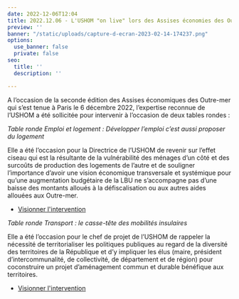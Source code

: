 ```yaml
---
date: 2022-12-06T12:04
title: 2022.12.06 - L'USHOM "on live" lors des Assises économies des Outre-mer
preview: ''
banner: "/static/uploads/capture-d-ecran-2023-02-14-174237.png"
options:
  use_banner: false
  private: false
seo:
  title: ''
  description: ''

---
```

A l’occasion de la seconde édition des Assises économiques des Outre-mer qui s’est tenue à Paris le 6 décembre 2022, l’expertise reconnue de l’USHOM a été sollicitée pour intervenir à l’occasion de deux tables rondes :

_Table ronde Emploi et logement : Développer l’emploi c’est aussi proposer du logement_

Elle a été l’occasion pour la Directrice de l’USHOM de revenir sur l’effet ciseau qui est la résultante de la vulnérabilité des ménages d’un côté et des surcoûts de production des logements de l’autre et de souligner l’importance d’avoir une vision économique transversale et systémique pour qu’une augmentation budgétaire de la LBU ne s’accompagne pas d’une baisse des montants alloués à la défiscalisation ou aux autres aides allouées aux Outre-mer.

* [Visionner l'intervention](https://economieoutremer.ouest-france.fr/en-replay/)

_Table ronde Transport : le casse-tête des mobilités insulaires_

Elle a été l’occasion pour le chef de projet de l’USHOM de rappeler la nécessité de territorialiser les politiques publiques au regard de la diversité des territoires de la République et d’y impliquer les élus (maire, président d’intercommunalité, de collectivité, de département et de région) pour coconstruire un projet d’aménagement commun et durable bénéfique aux territoires.

* [Visionner l'intervention](https://economieoutremer.ouest-france.fr/en-replay/)